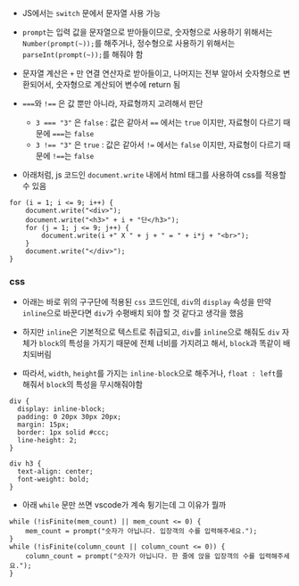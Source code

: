 - JS에서는 `switch` 문에서 문자열 사용 가능

- `prompt`는 입력 값을 문자열으로 받아들이므로, 숫자형으로 사용하기 위해서는 `Number(prompt(~));`를 해주거나, 정수형으로 사용하기 위해서는 `parseInt(prompt(~));`를 해줘야 함

- 문자열 계산은 `+` 만 연결 연산자로 받아들이고, 나머지는 전부 알아서 숫자형으로 변환되어서, 숫자형으로 계산되어 변수에 return 됨

- `===`와 `!==` 은 값 뿐만 아니라, 자료형까지 고려해서 판단
    - `3 === "3"` 은 `false` : 값은 같아서 `==` 에서는 `true` 이지만, 자료형이 다르기 때문에 `===`는 `false`
    - `3 !== "3"` 은 `true`  : 값은 같아서 `!=` 에서는 `false` 이지만, 자료형이 다르기 때문에 `!==`는 `false`

- 아래처럼, js 코드인 `document.write` 내에서 html 태그를 사용하여 css를 적용할 수 있음
```
for (i = 1; i <= 9; i++) {
	document.write("<div>");
	document.write("<h3>" + i + "단</h3>");
	for (j = 1; j <= 9; j++) {
		document.write(i +" X " + j + " = " + i*j + "<br>");
	}
	document.write("</div>");
}
```

### css 

- 아래는 바로 위의 구구단에 적용된 `css` 코드인데, `div`의 `display` 속성을 만약 `inline`으로 바꾼다면 `div`가 수평배치 되야 할 것 같다고 생각을 했음

- 하지만 `inline`은 기본적으로 텍스트로 취급되고, `div`를 `inline`으로 해줘도 `div` 자체가 `block`의 특성을 가지기 때문에 전체 너비를 가지려고 해서, `block`과 똑같이 배치되버림

- 따라서, `width`, `height`를 가지는 `inline-block`으로 해주거나, `float : left`를 해줘서 `block`의 특성을 무시해줘야함

```
div {
  display: inline-block;
  padding: 0 20px 30px 20px;
  margin: 15px;
  border: 1px solid #ccc;
  line-height: 2;
}

div h3 {
  text-align: center;
  font-weight: bold;
}
```

- 아래 `while` 문만 쓰면 vscode가 계속 튕기는데 그 이유가 뭘까

```
while (!isFinite(mem_count) || mem_count <= 0) {
    mem_count = prompt("숫자가 아닙니다. 입장객의 수를 입력해주세요.");
}
while (!isFinite(column_count || column_count <= 0)) {
    column_count = prompt("숫자가 아닙니다. 한 줄에 앉을 입장객의 수를 입력해주세요.");
}
```
